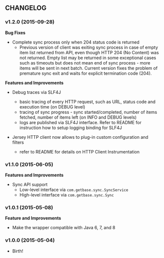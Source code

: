 ## CHANGELOG

### v1.2.0 (2015-09-28)

**Bug Fixes**

* Complete sync process only when 204 status code is returned
    * Previous version of client was exiting sync process in case of empty item list returned from API, even though HTTP 204 (No Content) was not returned. Empty list may be returned in some exceptional cases such as timeouts but does not mean end of sync process - more items will be sent in next batch. Current version fixes the problem of premature sync exit and waits for explicit termination code (204).

**Features and Improvements**

* Debug traces via SLF4J
    * basic tracing of every HTTP request, such as URL, status code and execution time (on DEBUG level)
    * tracing of sync progress - sync started/completed, number of items fetched, number of items left (on INFO and DEBUG levels)
    * logs are published via SLF4J interface. Refer to README for instruction how to setup logging binding for SLF4J 

* Jersey HTTP client now allows to plug-in custom configuration and filters
    * refer to README for details on HTTP Client Instrumentation

### v1.1.0 (2015-06-05)

**Features and Improvements**

* Sync API support
  * Low-level interface via `com.getbase.sync.SyncService`
  * High-level interface via `com.getbase.sync.Sync`

### v1.0.1 (2015-05-08)

**Feature and Improvements**

* Make the wrapper compatible with Java 6, 7, and 8

### v1.0.0 (2015-05-04)

* Birth!
